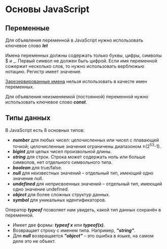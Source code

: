 # Основы JavaScript
## Переменные
Для объявления переменной в JavaScript нужно использовать ключевое слово ***let***

Имена переменных должны содержать только буквы, цифры, символы $ и _. Первый символ не должен быть цифрой. Если имя переменной сожержит несколько слов, то нужно использовать верблюжью нотацию. Регистр имеет значение.

[Зарезервированные имена](https://developer.mozilla.org/ru/docs/Web/JavaScript/Reference/Lexical_grammar#%D0%9A%D0%BB%D1%8E%D1%87%D0%B5%D0%B2%D1%8B%D0%B5_%D1%81%D0%BB%D0%BE%D0%B2%D0%B0) нельзя использовать в качесте имен переменных.

Для объявления неизменяемой (постоянной) переменной нужно использовать ключевое слово ***const***.

## Типы данных
В JavaScript есть 8 основных типов:
* ***number*** для любых чисел: целочисленных или чисел с плавающей точкой; целочисленные значения ограничены диапазоном ±(2<sup>53</sup>-1).
* ***bigint*** для целых чисел произвольной длины.
* ***string*** для строк. Строка может содержать ноль или больше символов, нет отдельного символьного типа.
* ***boolean*** для true/false.
* ***null*** для неизвестных значений – отдельный тип, имеющий одно значение null.
* ***undefined*** для неприсвоенных значений – отдельный тип, имеющий одно значение undefined.
* ***object*** для более сложных структур данных.
* ***symbol*** для уникальных идентификаторов.

Оператор ***typeof*** позволяет нам увидеть, какой тип данных сохранён в переменной.
* Имеет две формы: ***typeof x*** или ***typeof(x)***.
* Возвращает строку с именем типа. Например, ***"string"***.
* Для ***null*** возвращается ***"object"*** – это ошибка в языке, на самом деле это не объект.
